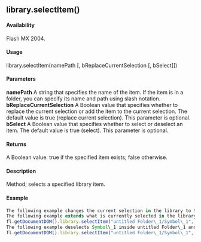 ## library.selectItem()

#### Availability

Flash MX 2004.

#### Usage

library.selectItem(namePath \[, bReplaceCurrentSelection \[, bSelect\]\])

#### Parameters

**namePath** A string that specifies the name of the item. If the item is in a folder, you can specify its name and path using slash notation.
**bReplaceCurrentSelection** A Boolean value that specifies whether to replace the current selection or add the item to the current selection. The default value is true (replace current selection). This parameter is optional.
**bSelect** A Boolean value that specifies whether to select or deselect an item. The default value is true (select). This parameter is optional.

#### Returns

A Boolean value: true if the specified item exists; false otherwise.

#### Description

Method; selects a specified library item.

#### Example

```javascript
The following example changes the current selection in the library to Symbol\_1 inside untitled Folder\_1: fl.getDocumentDOM().library.selectItem("untitled Folder\_1/Symbol\_1");
The following example extends what is currently selected in the library to include Symbol\_1 inside untitled Folder\_1:
fl.getDocumentDOM().library.selectItem("untitled Folder\_1/Symbol\_1", false);
The following example deselects Symbol\_1 inside untitled Folder\_1 and does not change other selected items:
fl.getDocumentDOM().library.selectItem("untitled Folder\_1/Symbol\_1", true, false);

```